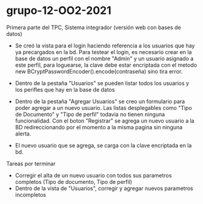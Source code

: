 # grupo-12-OO2-2021
Primera parte del TPC, Sistema integrador (versión web con bases de datos)

- Se creó la vista para el login haciendo referencia a los usuarios que hay ya precargados en la bd. Para testear el login, es necesario crear en la base de datos un perfil con el nombre "Admin" y un usuario asignado a este perfil, 
para loguearse, la clave debe estar encriptada con el metodo new BCryptPasswordEncoder().encode(contraseña) sino tira error.

- Dentro de la pestaña "Usuarios" se pueden listar todos los usuarios y los perifles que hay en la base de datos

- Dentro de la pestaña "Agregar Usuarios" se creo un formulario para poder agregar a un nuevo usuario. Las listas desplegables como "Tipo de Documento" y "Tipo de perfil" todavia no tienen ninguna funcionalidad. Con el boton "Registrar" se agrega un nuevo usuario a la BD redireccionando por el momento a la misma pagina sin ninguna alerta.

- El nuevo usuario que se agrega, se carga con la clave encriptada en la bd.

Tareas por terminar
- Corregir el alta de un nuevo usuario con todos sus parametros completos (Tipo de documento, Tipo de perfil)
- Dentro de la vista de "Usuarios", corregir y agregar nuevos parametros incompletos


